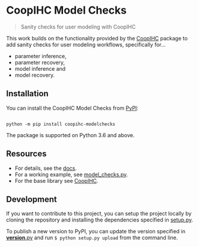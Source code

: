 # CoopIHC Model Checks

> Sanity checks for user modeling with CoopIHC

This work builds on the functionality provided by the [CoopIHC](https://github.com/jgori-ouistiti/CoopIHC) package to add sanity checks for user modeling workflows, specifically for...

- parameter inference,
- parameter recovery,
- model inference and
- model recovery.

## Installation

You can install the CoopIHC Model Checks from [PyPI](https://pypi.org/project/coopihc-modelchecks/):

```shell

python -m pip install coopihc-modelchecks

```

The package is supported on Python 3.6 and above.

## Resources

- For details, see the [docs](docs/user_modeling.md).
- For a working example, see [model_checks.py](docs/code/model_checks.py).
- For the base library see [CoopIHC](https://github.com/jgori-ouistiti/CoopIHC).

## Development

If you want to contribute to this project, you can setup the project locally by cloning the repository and installing the dependencies specified in [setup.py](setup.py).

To publish a new version to PyPI, you can update the version specified in [**version**.py](modelchecks/__version__.py) and run `$ python setup.py upload` from the command line.
